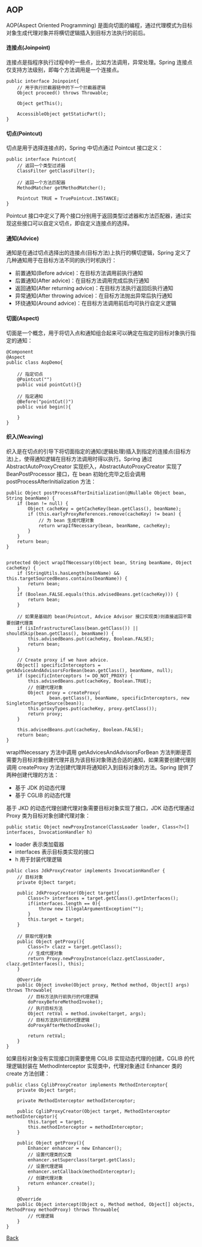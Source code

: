 ## AOP
AOP(Aspect Oriented Programming) 是面向切面的编程，通过代理模式为目标对象生成代理对象并将横切逻辑插入到目标方法执行的前后。

#### 连接点(Joinpoint)
连接点是指程序执行过程中的一些点，比如方法调用，异常处理。Spring 连接点仅支持方法级别，即每个方法调用是一个连接点。
```
public interface Joinpoint{
    // 用于执行拦截器链中的下一个拦截器逻辑
    Object proceed() throws Throwable;

    Object getThis();

    AccessibleObject getStaticPart();
} 
```
#### 切点(Pointcut)
切点是用于选择连接点的，Spring 中切点通过 Pointcut 接口定义：
```
public interface Pointcut{
    // 返回一个类型过滤器
    ClassFilter getClassFilter();

    // 返回一个方法匹配器
    MethodMatcher getMethodMatcher();

    Pointcut TRUE = TruePointcut.INSTANCE;
}
```
Pointcut 接口中定义了两个接口分别用于返回类型过滤器和方法匹配器，通过实现这些接口可以自定义切点，即自定义连接点的选择。
#### 通知(Advice)
通知是在通过切点选择出的连接点(目标方法)上执行的横切逻辑，Spring 定义了几种通知用于在目标方法不同的执行时机执行：
- 前置通知(Before advice)：在目标方法调用前执行通知
- 后置通知(After advice)：在目标方法调用完成后执行通知
- 返回通知(After returning advice)：在目标方法执行返回后执行通知
- 异常通知(After throwing advice)：在目标方法抛出异常后执行通知
- 环绕通知(Around advice)：在目标方法调用前后均可执行自定义逻辑

#### 切面(Aspect)
切面是一个概念，用于将切入点和通知组合起来可以确定在指定的目标对象执行指定的通知：
```
@Component
@Aspect
public class AopDemo{

    // 指定切点
    @Pointcut("")
    public void pointCut(){}

    // 指定通知
    @Before("pointCut()")
    public void begin(){

    }
}
```
#### 织入(Weaving)
织入是在切点的引导下将切面指定的通知(逻辑处理)插入到指定的连接点(目标方法)上，使得通知逻辑在目标方法调用时得以执行。Spring 通过 AbstractAutoProxyCreator 实现织入，AbstractAutoProxyCreator 实现了 BeanPostProcessor 接口，在 bean 初始化完毕之后会调用 postProcessAfterInitialization 方法：
```
public Object postProcessAfterInitialization(@Nullable Object bean, String beanName) {
    if (bean != null) {
        Object cacheKey = getCacheKey(bean.getClass(), beanName);
        if (this.earlyProxyReferences.remove(cacheKey) != bean) {
            // 为 bean 生成代理对象
            return wrapIfNecessary(bean, beanName, cacheKey);
        }
    }
    return bean;
}


protected Object wrapIfNecessary(Object bean, String beanName, Object cacheKey) {
    if (StringUtils.hasLength(beanName) && this.targetSourcedBeans.contains(beanName)) {
        return bean;
    }
    if (Boolean.FALSE.equals(this.advisedBeans.get(cacheKey))) {
        return bean;
    }

    // 如果是基础的 bean(Pointcut, Advice Advisor 接口实现类)则直接返回不需要创建代理类
    if (isInfrastructureClass(bean.getClass()) || shouldSkip(bean.getClass(), beanName)) {
        this.advisedBeans.put(cacheKey, Boolean.FALSE);
        return bean;
    }

    // Create proxy if we have advice.
    Object[] specificInterceptors = getAdvicesAndAdvisorsForBean(bean.getClass(), beanName, null);
    if (specificInterceptors != DO_NOT_PROXY) {
        this.advisedBeans.put(cacheKey, Boolean.TRUE);
        // 创建代理对象
        Object proxy = createProxy(
                bean.getClass(), beanName, specificInterceptors, new SingletonTargetSource(bean));
        this.proxyTypes.put(cacheKey, proxy.getClass());
        return proxy;
    }

    this.advisedBeans.put(cacheKey, Boolean.FALSE);
    return bean;
}
```
wrapIfNecessary 方法中调用 getAdvicesAndAdvisorsForBean 方法判断是否需要为目标对象创建代理并且为该目标对象筛选合适的通知，如果需要创建代理则调用 createProxy 方法创建代理并将通知织入到目标对象的方法。Spring 提供了两种创建代理的方法：
- 基于 JDK 的动态代理
- 基于 CGLIB 的动态代理

基于 JKD 的动态代理创建代理对象需要目标对象实现了接口，JDK 动态代理通过 Proxy 类为目标对象创建代理对象：
```
public static Object newProxyInstance(ClassLoader loader, Class<?>[] interfaces, InvocationHandler h)
```
- loader 表示类加载器
- interfaces 表示目标类实现的接口
- h 用于封装代理逻辑
```
public class JdkProxyCreator implements InvocationHandler {
    // 目标对象
    private Ojbect target;

    public JdkProxyCreator(Object target){
        Class<?> interfaces = target.getClass().getInterfaces();
        if(interfaces.length == 0){
            throw new IllegalArgumentException("");
        }
        this.target = target;
    }

    // 获取代理对象
    public Object getProxy(){
        Class<?> clazz = target.getClass();
        // 生成代理对象
        return Proxy.newProxyInstance(clazz.getClassLoader, clazz.getInterfaces(), this);
    }

    @Override
    public Object invoke(Object proxy, Method method, Object[] args) throws Throwable{
        // 目标方法执行前执行的代理逻辑
        doProxyBeforeMethodInvoke();
        // 执行目标方法
        Object retVal = method.invoke(target, args);
        // 目标方法执行后的代理逻辑
        doProxyAfterMethodInvoke();

        return retVal;
    }
}
```
如果目标对象没有实现接口则需要使用 CGLIB 实现动态代理的创建，CGLIB 的代理逻辑封装在 MethodInterceptor 实现类中，代理对象通过 Enhancer 类的 create 方法创建：
```
public class CglibProxyCreator implements MethodInterceptor{
    private Object target;

    private MethodInterceptor methodInterceptor;

    public CglibProxyCreator(Object target, MethodInterceptor methodInterceptor){
        this.target = target;
        this.methodInterceptor = methodInterceptor;
    }

    public Object getProxy(){
        Enhancer enhancer = new Enhancer();
        // 设置代理类的父类
        enhancer.setSuperclass(target.getClass);
        // 设置代理逻辑
        enhancer.setCallback(methodInterceptor);
        // 创建代理对象
        return enhancer.create();
    }

    @Override
    public Object intercept(Object o, Method method, Object[] objects, MethodProxy methodProxy) throws Throwable{
        // 代理逻辑
    }
}
```

[Back](../../)